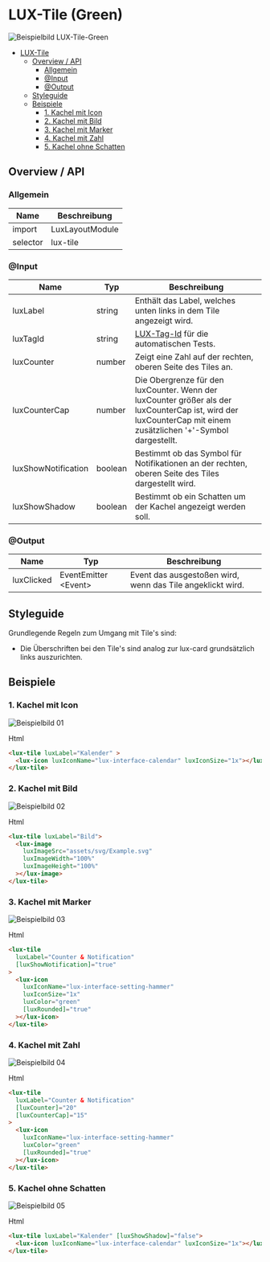 # LUX-Tile (Green)

![Beispielbild LUX-Tile-Green](https://raw.githubusercontent.com/wiki/IHK-GfI/lux-components/Versions/v18/lux‐tile-green-v18-img.png)

- [LUX-Tile](#lux-tile)
  - [Overview / API](#overview--api)
    - [Allgemein](#allgemein)
    - [@Input](#input)
    - [@Output](#output)
  - [Styleguide](#styleguide)
  - [Beispiele](#beispiele)
    - [1. Kachel mit Icon](#1-kachel-mit-icon)
    - [2. Kachel mit Bild](#2-kachel-mit-bild)
    - [3. Kachel mit Marker](#3-kachel-mit-marker)
    - [4. Kachel mit Zahl](#4-kachel-mit-zahl)
    - [5. Kachel ohne Schatten](#5-kachel-ohne-schatten)

## Overview / API

### Allgemein

| Name     | Beschreibung    |
| -------- | --------------- |
| import   | LuxLayoutModule |
| selector | lux-tile        |

### @Input

| Name                | Typ     | Beschreibung                                                                                                                                                   |
| ------------------- | ------- | -------------------------------------------------------------------------------------------------------------------------------------------------------------- |
| luxLabel            | string  | Enthält das Label, welches unten links in dem Tile angezeigt wird.                                                                                             |
| luxTagId            | string  | [LUX-Tag-Id](luxTagId-v18#direkte-konfiguration) für die automatischen Tests.                                                                                  |
| luxCounter          | number  | Zeigt eine Zahl auf der rechten, oberen Seite des Tiles an.                                                                                                    |
| luxCounterCap       | number  | Die Obergrenze für den luxCounter. Wenn der luxCounter größer als der luxCounterCap ist, wird der luxCounterCap mit einem zusätzlichen '+'-Symbol dargestellt. |
| luxShowNotification | boolean | Bestimmt ob das Symbol für Notifikationen an der rechten, oberen Seite des Tiles dargestellt wird.                                                             |
| luxShowShadow | boolean | Bestimmt ob ein Schatten um der Kachel angezeigt werden soll. |  

### @Output

| Name       | Typ                   | Beschreibung                                               |
| ---------- | --------------------- | ---------------------------------------------------------- |
| luxClicked | EventEmitter \<Event> | Event das ausgestoßen wird, wenn das Tile angeklickt wird. |

## Styleguide

Grundlegende Regeln zum Umgang mit Tile's sind:

- Die Überschriften bei den Tile's sind analog zur lux-card grundsätzlich links auszurichten.

## Beispiele

### 1. Kachel mit Icon

![Beispielbild 01](https://raw.githubusercontent.com/wiki/IHK-GfI/lux-components/Versions/v18/lux‐tile-green-v18-img-01.png)

Html

```html
<lux-tile luxLabel="Kalender" >
  <lux-icon luxIconName="lux-interface-calendar" luxIconSize="1x"></lux-icon>
</lux-tile>
```

### 2. Kachel mit Bild

![Beispielbild 02](https://raw.githubusercontent.com/wiki/IHK-GfI/lux-components/Versions/v18/lux‐tile-green-v18-img-02.png)

Html

```html
<lux-tile luxLabel="Bild">
  <lux-image
    luxImageSrc="assets/svg/Example.svg"
    luxImageWidth="100%"
    luxImageHeight="100%"
  ></lux-image>
</lux-tile>
```

### 3. Kachel mit Marker

![Beispielbild 03](https://raw.githubusercontent.com/wiki/IHK-GfI/lux-components/Versions/v18/lux‐tile-green-v18-img-03.png)

Html

```html
<lux-tile
  luxLabel="Counter & Notification"
  [luxShowNotification]="true"
>
  <lux-icon
    luxIconName="lux-interface-setting-hammer"
    luxIconSize="1x"
    luxColor="green"
    [luxRounded]="true"
  ></lux-icon>
</lux-tile>
```

### 4. Kachel mit Zahl

![Beispielbild 04](https://raw.githubusercontent.com/wiki/IHK-GfI/lux-components/Versions/v18/lux‐tile-green-v18-img-04.png)

Html

```html
<lux-tile
  luxLabel="Counter & Notification"
  [luxCounter]="20"
  [luxCounterCap]="15"
>
  <lux-icon
    luxIconName="lux-interface-setting-hammer"
    luxColor="green"
    [luxRounded]="true"
  ></lux-icon>
</lux-tile>
```

### 5. Kachel ohne Schatten

![Beispielbild 05](https://raw.githubusercontent.com/wiki/IHK-GfI/lux-components/Versions/v18/lux‐tile-green-v18-img-05.png)

Html

```html
<lux-tile luxLabel="Kalender" [luxShowShadow]="false">
  <lux-icon luxIconName="lux-interface-calendar" luxIconSize="1x"></lux-icon>
</lux-tile>
```
